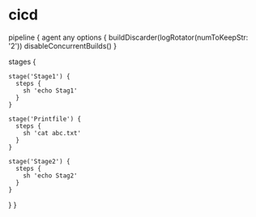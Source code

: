 # cicd
pipeline {
  agent any
  options {
    buildDiscarder(logRotator(numToKeepStr: '2')) 
    disableConcurrentBuilds()
  }

  
  stages {
  
    stage('Stage1') {
      steps { 
        sh 'echo Stag1'
      }
    }
    
    stage('Printfile') {
      steps {
        sh 'cat abc.txt'
      }
    }
    
    stage('Stage2') {
      steps { 
        sh 'echo Stag2'
      }
    }
    
  }
}
